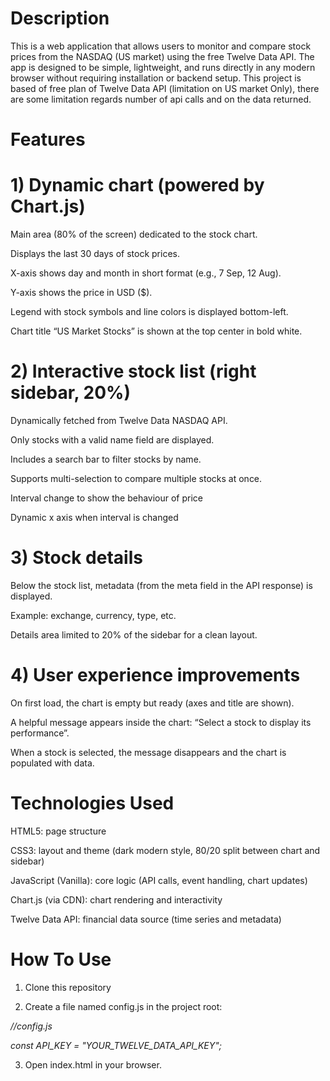 # Description
This is a web application that allows users to monitor and compare stock prices from the NASDAQ (US market) using the free Twelve Data API.
The app is designed to be simple, lightweight, and runs directly in any modern browser without requiring installation or backend setup.
This project is based of free plan of Twelve Data API (limitation on US market Only), there are some limitation regards number of api calls and on the data returned.

#   Features
   # 1) Dynamic chart (powered by Chart.js)

Main area (80% of the screen) dedicated to the stock chart.  

Displays the last 30 days of stock prices.  

X-axis shows day and month in short format (e.g., 7 Sep, 12 Aug).  

Y-axis shows the price in USD ($).  

Legend with stock symbols and line colors is displayed bottom-left.  

Chart title “US Market Stocks” is shown at the top center in bold white.


   # 2) Interactive stock list (right sidebar, 20%)  
   
Dynamically fetched from Twelve Data NASDAQ API.  

Only stocks with a valid name field are displayed.  

Includes a search bar to filter stocks by name.  

Supports multi-selection to compare multiple stocks at once.  

Interval change to show the behaviour of price

Dynamic x axis when interval is changed

   # 3) Stock details  
   
Below the stock list, metadata (from the meta field in the API response) is displayed.  

Example: exchange, currency, type, etc.  

Details area limited to 20% of the sidebar for a clean layout.

   # 4) User experience improvements

On first load, the chart is empty but ready (axes and title are shown).   

A helpful message appears inside the chart: “Select a stock to display its performance”.  

When a stock is selected, the message disappears and the chart is populated with data.

#   Technologies Used

HTML5: page structure  

CSS3: layout and theme (dark modern style, 80/20 split between chart and sidebar)  

JavaScript (Vanilla): core logic (API calls, event handling, chart updates)  

Chart.js (via CDN): chart rendering and interactivity  

Twelve Data API: financial data source (time series and metadata)

#   How To Use

1) Clone this repository  

2) Create a file named config.js in the project root:  

 *//config.js*

*const API_KEY = "YOUR_TWELVE_DATA_API_KEY";*

3) Open index.html in your browser.



